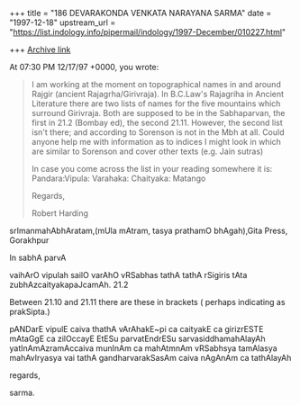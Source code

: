 +++
title = "186 DEVARAKONDA VENKATA NARAYANA SARMA"
date = "1997-12-18"
upstream_url = "https://list.indology.info/pipermail/indology/1997-December/010227.html"

+++
[Archive link](https://list.indology.info/pipermail/indology/1997-December/010227.html)

At 07:30 PM 12/17/97 +0000, you wrote:
>I am working at the moment on topographical names in and around Rajgir
>(ancient Rajagrha/Girivraja).  In B.C.Law's Rajagriha in Ancient
>Literature there are two lists of names for the five mountains which
>surround Girivraja.  Both are supposed to be in the Sabhaparvan, the first
>in 21.2 (Bombay ed), the second 21.11.  However, the second list isn't
>there; and according to Sorenson is not in the Mbh at all.  Could anyone
>help me with information as to indices I might look in which are
>similar to Sorenson and cover other texts (e.g. Jain sutras)
>
>In case you come across the list in your reading somewhere it is:
>Pandara:Vipula: Varahaka: Chaityaka: Matango
>
>Regards,
>
>Robert Harding
>
>

srImanmahAbhAratam,(mUla mAtram, tasya prathamO bhAgah),Gita Press, Gorakhpur

In sabhA parvA

vaihArO vipulah sailO varAhO vRSabhas tathA
tathA rSigiris tAta zubhAzcaityakapaJcamAh. 21.2

Between 21.10 and 21.11 there are these in brackets ( perhaps indicating
as prakSipta.)

pANDarE vipulE caiva thathA vArAhakE~pi ca
caityakE ca girizrESTE mAtaGgE ca zilOccayE
EtESu parvatEndrESu sarvasiddhamahAlayAh
yatInAmAzramAccaiva munInAm ca mahAtmnAm
vRSabhsya tamAlasya mahAvIryasya vai tathA
gandharvarakSasAm caiva nAgAnAm ca tathAlayAh

regards,

sarma.



